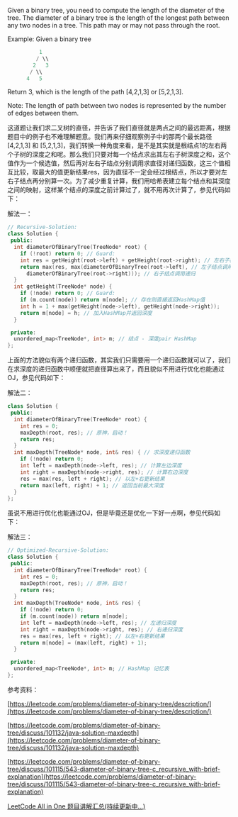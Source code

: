 Given a binary tree, you need to compute the length of the diameter of the tree. The diameter of a binary tree is the length of the longest path between any two nodes in a tree. This path may or may not pass through the root.

Example: Given a binary tree

```cpp
          1
         / \\
        2   3
       / \\     
      4   5
```

Return 3, which is the length of the path [4,2,1,3] or [5,2,1,3].

Note: The length of path between two nodes is represented by the number of edges between them.

这道题让我们求二叉树的直径，并告诉了我们直径就是两点之间的最远距离，根据题目中的例子也不难理解题意。我们再来仔细观察例子中的那两个最长路径[4,2,1,3] 和 [5,2,1,3]，我们转换一种角度来看，是不是其实就是根结点1的左右两个子树的深度之和呢。那么我们只要对每一个结点求出其左右子树深度之和，这个值作为一个候选值，然后再对左右子结点分别调用求直径对递归函数，这三个值相互比较，取最大的值更新结果res，因为直径不一定会经过根结点，所以才要对左右子结点再分别算一次。为了减少重复计算，我们用哈希表建立每个结点和其深度之间的映射，这样某个结点的深度之前计算过了，就不用再次计算了，参见代码如下：

解法一：

```cpp
// Recursive-Solution:
class Solution {
 public:
  int diameterOfBinaryTree(TreeNode* root) {
    if (!root) return 0; // Guard:
    int res = getHeight(root->left) + getHeight(root->right); // 左右子树之和
    return max(res, max(diameterOfBinaryTree(root->left), // 左子结点调用递归
      diameterOfBinaryTree(root->right))); // 右子结点调用递归
  }
  int getHeight(TreeNode* node) {
    if (!node) return 0; // Guard:
    if (m.count(node)) return m[node]; // 存在则直接返回HashMap值
    int h = 1 + max(getHeight(node->left), getHeight(node->right));
    return m[node] = h; // 加入HashMap并返回深度
  }

 private:
  unordered_map<TreeNode*, int> m; // 结点 - 深度pair HashMap
};
```

上面的方法貌似有两个递归函数，其实我们只需要用一个递归函数就可以了，我们在求深度的递归函数中顺便就把直径算出来了，而且貌似不用进行优化也能通过OJ，参见代码如下：

解法二：

```cpp
class Solution {
 public:
  int diameterOfBinaryTree(TreeNode* root) {
    int res = 0;
    maxDepth(root, res); // 原神，启动！
    return res;
  }
  int maxDepth(TreeNode* node, int& res) { // 求深度递归函数
    if (!node) return 0;
    int left = maxDepth(node->left, res); // 计算左边深度
    int right = maxDepth(node->right, res); // 计算右边深度
    res = max(res, left + right); // 以左+右更新结果
    return max(left, right) + 1; // 返回当前最大深度
  }
};
```

虽说不用进行优化也能通过OJ，但是毕竟还是优化一下好一点啊，参见代码如下：

解法三：

```cpp
// Optimized-Recursive-Solution:
class Solution {
 public:
  int diameterOfBinaryTree(TreeNode* root) {
    int res = 0;
    maxDepth(root, res); // 原神，启动！
    return res;
  }
  int maxDepth(TreeNode* node, int& res) {
    if (!node) return 0;
    if (m.count(node)) return m[node];
    int left = maxDepth(node->left, res); // 左递归深度
    int right = maxDepth(node->right, res); // 右递归深度
    res = max(res, left + right); // 以左+右更新结果
    return m[node] = (max(left, right) + 1);
  }

 private:
  unordered_map<TreeNode*, int> m; // HashMap 记忆表
};
```

参考资料：

[https://leetcode.com/problems/diameter-of-binary-tree/description/](https://leetcode.com/problems/diameter-of-binary-tree/description/)

[https://leetcode.com/problems/diameter-of-binary-tree/discuss/101132/java-solution-maxdepth](https://leetcode.com/problems/diameter-of-binary-tree/discuss/101132/java-solution-maxdepth)

[https://leetcode.com/problems/diameter-of-binary-tree/discuss/101115/543-diameter-of-binary-tree-c_recursive_with-brief-explanation](https://leetcode.com/problems/diameter-of-binary-tree/discuss/101115/543-diameter-of-binary-tree-c_recursive_with-brief-explanation)

[LeetCode All in One 题目讲解汇总(持续更新中...)](http://www.cnblogs.com/grandyang/p/4606334.html)